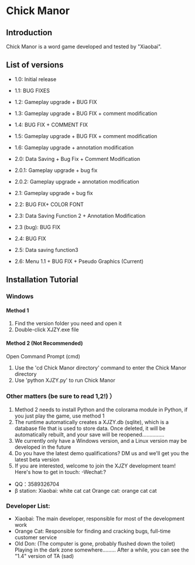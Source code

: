# Chick Manor 

## Introduction

Chick Manor is a word game developed and tested by "Xiaobai".

## List of versions

- 1.0: Initial release
- 1.1: BUG FIXES
- 1.2: Gameplay upgrade + BUG FIX
- 1.3: Gameplay upgrade + BUG FIX + comment modification
- 1.4: BUG FIX + COMMENT FIX
- 1.5: Gameplay upgrade + BUG FIX + comment modification
- 1.6: Gameplay upgrade + annotation modification

- 2.0: Data Saving + Bug Fix + Comment Modification
- 2.0.1: Gameplay upgrade + bug fix
- 2.0.2: Gameplay upgrade + annotation modification
- 2.1: Gameplay upgrade + bug fix
- 2.2: BUG FIX+ COLOR FONT
- 2.3: Data Saving Function 2 + Annotation Modification
- 2.3 (bug): BUG FIX
- 2.4: BUG FIX
- 2.5: Data saving function3
- 2.6: Menu 1.1 + BUG FIX + Pseudo Graphics (Current)

## Installation Tutorial

### Windows

#### Method 1

1. Find the version folder you need and open it
2. Double-click XJZY.exe file

#### Method 2 (Not Recommended)

Open Command Prompt (cmd)
1. Use the 'cd Chick Manor directory' command to enter the Chick Manor directory
2. Use 'python XJZY.py' to run Chick Manor

### Other matters (be sure to read 1,2!) ）
1. Method 2 needs to install Python and the colorama module in Python, if you just play the game, use method 1
2. The runtime automatically creates a XJZY.db (sqlite), which is a database file that is used to store data. Once deleted, it will be automatically rebuilt, and your save will be reopened...............
3. We currently only have a Windows version, and a Linux version may be developed in the future
4. Do you have the latest demo qualifications? DM us and we'll get you the latest beta version
5. If you are interested, welcome to join the XJZY development team! Here's how to get in touch:
-Wechat:?
- QQ：3589326704
- β station: Xiaobai: white cat cat Orange cat: orange cat cat

### Developer List:
- Xiaobai: The main developer, responsible for most of the development work
- Orange Cat: Responsible for finding and cracking bugs, full-time customer service
- Old Don: (The computer is gone, probably flushed down the toilet) Playing in the dark zone somewhere.........  After a while, you can see the "1.4" version of TA (sad)